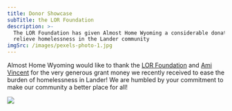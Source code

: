 ```yaml
---
title: Donor Showcase
subTitle: the LOR Foundation
description: >-
  The LOR Foundation has given Almost Home Wyoming a considerable donation to
  relieve homelessness in the Lander community
imgSrc: /images/pexels-photo-1.jpg
---
```


Almost Home Wyoming would like to thank the [LOR Foundation](https://lorfoundation.org/) and [Ami Vincent](https://lorfoundation.org/people/ami-vincent/) for the very generous grant money we recently received to ease the burden of homelessness in Lander! We are humbled by your commitment to make our community a better place for all!

![](/images/lor-logo-white-background.png)
